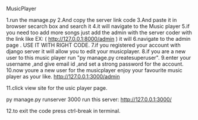 MusicPlayer

1.run the manage.py 
2.And copy the server link code 
3.And paste it in browser secarch box and search it 
4.it will navigate to the Music player 
5.if you need too add more songs just add the admin with the server coder with the link like EX: ( http://127.0.0.1:8000/admin )  it will 6.navigate to the admin page . USE IT WITH RIGHT CODE.
7.if you registered your account with django server it will allow you to edit your musicplayer. 
8.if you are a new user to this music player run "py manage.py createsuperuser".
9.enter your username ,and give email id ,and set a strong password  for the account.
10.now youre a new user for the musicplayer enjoy your favourite music player as your like.
http://127.0.0.1:3000/admin

11.click view site for the usic player page.

py manage.py runserver 3000
run this server: http://127.0.0.1:3000/

12.to exit the code press ctrl-break in terminal.
